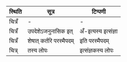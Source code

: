 | स्थिति | सूत्र | टिप्पणी |
| ----- | ------- | ------ |
| चित्रँ | - | - |
| चित्रँ | उपदेशेऽजनुनासिक इत् | अँ-इत्यस्य इत्संज्ञा |
| चित्रँ | शेषात् कर्तरि परस्मैपदम् | इति परस्मैपदम् |
| चित्र् | तस्य लोपः | इत्संज्ञकस्य लोपः |
